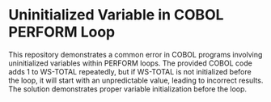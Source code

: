 # Uninitialized Variable in COBOL PERFORM Loop

This repository demonstrates a common error in COBOL programs involving uninitialized variables within PERFORM loops. The provided COBOL code adds 1 to WS-TOTAL repeatedly, but if WS-TOTAL is not initialized before the loop, it will start with an unpredictable value, leading to incorrect results.  The solution demonstrates proper variable initialization before the loop.